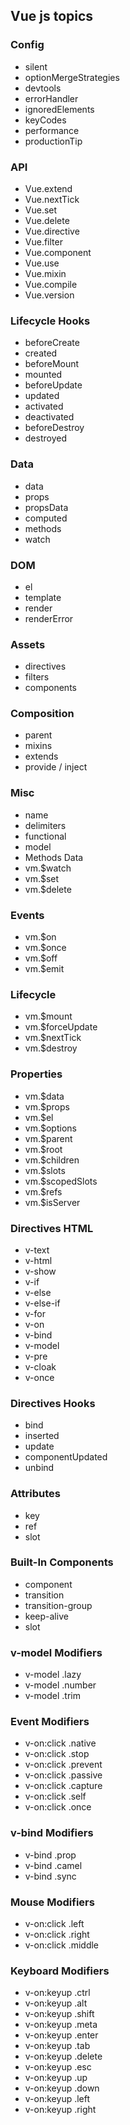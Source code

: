 ## Vue js topics

### Config
* silent
* optionMergeStrategies
* devtools
* errorHandler
* ignoredElements
* keyCodes
* performance
* productionTip

### API
* Vue.extend
* Vue.nextTick
* Vue.set
* Vue.delete
* Vue.directive
* Vue.filter
* Vue.component
* Vue.use
* Vue.mixin
* Vue.compile
* Vue.version

### Lifecycle Hooks
* beforeCreate
* created
* beforeMount
* mounted
* beforeUpdate
* updated
* activated
* deactivated
* beforeDestroy
* destroyed

### Data
* data
* props
* propsData
* computed
* methods
* watch

### DOM
* el
* template
* render
* renderError

### Assets
* directives
* filters
* components

### Composition
* parent
* mixins
* extends
* provide / inject

### Misc
* name
* delimiters
* functional
* model
* Methods Data
* vm.$watch
* vm.$set
* vm.$delete

### Events
* vm.$on
* vm.$once
* vm.$off
* vm.$emit

### Lifecycle
* vm.$mount
* vm.$forceUpdate
* vm.$nextTick
* vm.$destroy

### Properties
* vm.$data
* vm.$props
* vm.$el
* vm.$options
* vm.$parent
* vm.$root
* vm.$children
* vm.$slots
* vm.$scopedSlots
* vm.$refs
* vm.$isServer


### Directives HTML
* v-text
* v-html
* v-show
* v-if
* v-else
* v-else-if
* v-for
* v-on
* v-bind
* v-model
* v-pre
* v-cloak
* v-once

### Directives Hooks
* bind
* inserted
* update
* componentUpdated
* unbind

### Attributes
* key
* ref
* slot

### Built-In Components
* component
* transition
* transition-group
* keep-alive
* slot

### v-model Modifiers
* v-model .lazy
* v-model .number
* v-model .trim

### Event Modifiers
* v-on:click .native
* v-on:click .stop
* v-on:click .prevent
* v-on:click .passive
* v-on:click .capture
* v-on:click .self
* v-on:click .once

### v-bind Modifiers
* v-bind .prop
* v-bind .camel
* v-bind .sync

### Mouse Modifiers
* v-on:click .left
* v-on:click .right
* v-on:click .middle

### Keyboard Modifiers
* v-on:keyup .ctrl
* v-on:keyup .alt
* v-on:keyup .shift
* v-on:keyup .meta
* v-on:keyup .enter
* v-on:keyup .tab
* v-on:keyup .delete
* v-on:keyup .esc
* v-on:keyup .up
* v-on:keyup .down
* v-on:keyup .left
* v-on:keyup .right
